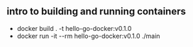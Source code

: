 intro to building and running containers
----------------------------------------

* docker build . -t hello-go-docker:v0.1.0
* docker run -it --rm hello-go-docker:v0.1.0 ./main